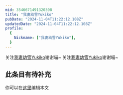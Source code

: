 ```yaml
---
mid: 3546671491320308
title: "我妻幼雪Yukiko"
pubDate: "2024-11-04T11:22:12.108Z"
updatedDate: "2024-11-04T11:22:12.108Z"
profile:
  {
    Nickname: ["我妻幼雪Yukiko"],
  }
---
```


关注[我妻幼雪Yukiko](https://space.bilibili.com/3546671491320308)谢谢喵~ 关注[我妻幼雪Yukiko](https://space.bilibili.com/3546671491320308)谢谢喵~

## 此条目有待补充
你可以在[这里](https://github.com/Yuhanawa/VTuber.ICU/edit/master/src/content/v/我妻幼雪Yukiko/index.md)编辑本文
